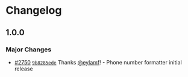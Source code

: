 # Changelog

## 1.0.0

### Major Changes

- [#2750](https://github.com/Shopify/quilt/pull/2750) [`9b8285ede`](https://github.com/Shopify/quilt/commit/9b8285edebee2b6ced25cbe60394184f7ce821f7) Thanks [@eylamf](https://github.com/eylamf)! - Phone number formatter initial release
